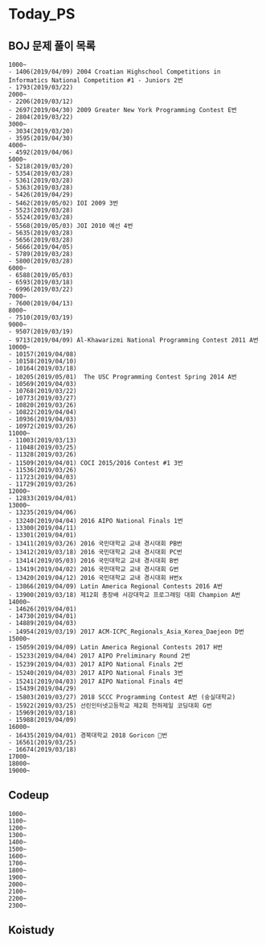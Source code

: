 # Today_PS

## BOJ 문제 풀이 목록

    1000~
    - 1406(2019/04/09) 2004 Croatian Highschool Competitions in Informatics National Competition #1 - Juniors 2번
    - 1793(2019/03/22)
    2000~
    - 2206(2019/03/12)
    - 2697(2019/04/30) 2009 Greater New York Programming Contest E번
    - 2804(2019/03/22)
    3000~
    - 3034(2019/03/20)
    - 3595(2019/04/30)
    4000~
    - 4592(2019/04/06)
    5000~
    - 5218(2019/03/20)
    - 5354(2019/03/28)
    - 5361(2019/03/28)
    - 5363(2019/03/28)
    - 5426(2019/04/29)
    - 5462(2019/05/02) IOI 2009 3번
    - 5523(2019/03/28)
    - 5524(2019/03/28)
    - 5568(2019/05/03) JOI 2010 예선 4번
    - 5635(2019/03/28)
    - 5656(2019/03/28)
    - 5666(2019/04/05)
    - 5789(2019/03/28)
    - 5800(2019/03/28)
    6000~
    - 6588(2019/05/03)
    - 6593(2019/03/18)
    - 6996(2019/03/22)
    7000~
    - 7600(2019/04/13)
    8000~
    - 7510(2019/03/19)
    9000~
    - 9507(2019/03/19)
    - 9713(2019/04/09) Al-Khawarizmi National Programming Contest 2011 A번
    10000~
    - 10157(2019/04/08)
    - 10158(2019/04/10)
    - 10164(2019/03/18)
    - 10205(2019/05/01)  The USC Programming Contest Spring 2014 A번
    - 10569(2019/04/03)
    - 10768(2019/03/22)
    - 10773(2019/03/27)
    - 10820(2019/03/26)
    - 10822(2019/04/04)
    - 10936(2019/04/03)
    - 10972(2019/03/26)
    11000~
    - 11003(2019/03/13)
    - 11048(2019/03/25)
    - 11328(2019/03/26)
    - 11509(2019/04/01) COCI 2015/2016 Contest #1 3번
    - 11536(2019/03/26)
    - 11723(2019/04/03)
    - 11729(2019/03/26)
    12000~
    - 12833(2019/04/01)
    13000~
    - 13235(2019/04/06)
    - 13240(2019/04/04) 2016 AIPO National Finals 1번
    - 13300(2019/04/11)
    - 13301(2019/04/01)
    - 13411(2019/03/26) 2016 국민대학교 교내 경시대회 PB번
    - 13412(2019/03/18) 2016 국민대학교 교내 경시대회 PC번
    - 13414(2019/05/03) 2016 국민대학교 교내 경시대회 B번
    - 13419(2019/04/02) 2016 국민대학교 교내 경시대회 G번
    - 13420(2019/04/12) 2016 국민대학교 교내 경시대회 H번x
    - 13866(2019/04/09) Latin America Regional Contests 2016 A번
    - 13900(2019/03/18) 제12회 총장배 서강대학교 프로그래밍 대회 Champion A번
    14000~
    - 14626(2019/04/01)
    - 14730(2019/04/01)
    - 14889(2019/04/03)
    - 14954(2019/03/19) 2017 ACM-ICPC_Regionals_Asia_Korea_Daejeon D번
    15000~
    - 15059(2019/04/09) Latin America Regional Contests 2017 H번
    - 15233(2019/04/04) 2017 AIPO Preliminary Round 2번
    - 15239(2019/04/03) 2017 AIPO National Finals 2번
    - 15240(2019/04/03) 2017 AIPO National Finals 3번
    - 15241(2019/04/03) 2017 AIPO National Finals 4번
    - 15439(2019/04/29)
    - 15803(2019/03/27) 2018 SCCC Programming Contest A번 (숭실대학교)
    - 15922(2019/03/25) 선린인터넷고등학교 제2회 천하제일 코딩대회 G번
    - 15969(2019/03/18)
    - 15988(2019/04/09)
    16000~
    - 16435(2019/04/01) 경북대학교 2018 Goricon 🐍번
    - 16561(2019/03/25)
    - 16674(2019/03/18)
    17000~
    18000~
    19000~
## Codeup
    1000~
    1100~
    1200~
    1300~
    1400~
    1500~
    1600~
    1700~
    1800~
    1900~
    2000~
    2100~
    2200~
    2300~
## Koistudy